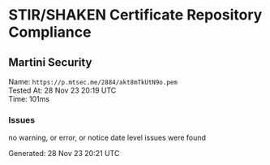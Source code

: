 # STIR/SHAKEN Certificate Repository Compliance

## Martini Security

Name: `https://p.mtsec.me/2884/akt8mTkUtN9o.pem`\
Tested At: 28 Nov 23 20:19 UTC\
Time: 101ms

### Issues

no warning, or error, or notice date level issues were found

Generated: 28 Nov 23 20:21 UTC